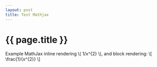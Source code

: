 ```yaml
---
layout: post
title: Test Mathjax
---
```


{{ page.title }}
================

Example MathJax inline rendering \\( 1/x^{2} \\),
and block rendering:
\\[ \frac{1}{x^{2}} \\]
